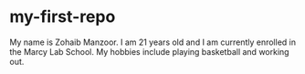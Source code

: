 # my-first-repo
My name is Zohaib Manzoor. I am 21 years old and I am currently enrolled in the Marcy Lab School. My hobbies include playing basketball and working out.